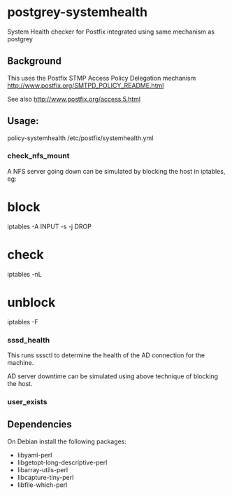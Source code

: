 # postgrey-systemhealth
System Health checker for Postfix integrated using same mechanism as postgrey

## Background

This uses the Postfix STMP Access Policy Delegation mechanism
http://www.postfix.org/SMTPD_POLICY_README.html

See also http://www.postfix.org/access.5.html

## Usage:

policy-systemhealth /etc/postfix/systemhealth.yml

### check_nfs_mount

A NFS server going down can be simulated by blocking the host in iptables, eg:

   # block
   iptables -A INPUT -s <IP Address> -j DROP
   # check
   iptables -nL
   # unblock
   iptables -F

### sssd_health

This runs sssctl to determine the health of the AD connection for the machine.

AD server downtime can be simulated using above technique of blocking the host.

### user_exists


## Dependencies

On Debian install the following packages:

* libyaml-perl
* libgetopt-long-descriptive-perl
* libarray-utils-perl
* libcapture-tiny-perl 
* libfile-which-perl

